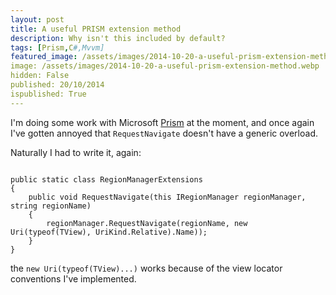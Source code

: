 ```yaml
---
layout: post
title: A useful PRISM extension method
description: Why isn't this included by default?
tags: [Prism,C#,Mvvm]
featured_image: /assets/images/2014-10-20-a-useful-prism-extension-method.webp
image: /assets/images/2014-10-20-a-useful-prism-extension-method.webp
hidden: False
published: 20/10/2014
ispublished: True
---
```

I'm doing some work with Microsoft [Prism](http://msdn.microsoft.com/en-us/library/gg406140.aspx) at the moment, and once again I've gotten annoyed that ```RequestNavigate``` doesn't have a generic overload.

Naturally I had to write it, again:

<pre><code>
public static class RegionManagerExtensions
{
    public void RequestNavigate<TView>(this IRegionManager regionManager, string regionName)
    {
        regionManager.RequestNavigate(regionName, new Uri(typeof(TView), UriKind.Relative).Name));
    }
}
</pre></code>

the ```new Uri(typeof(TView)...)``` works because of the view locator conventions I've implemented.
